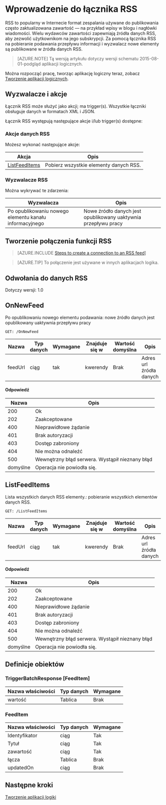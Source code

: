 <properties
pageTitle="RSS | Microsoft Azure"
description="Tworzenie aplikacji logika z usługą Azure aplikacji. Łącznik RSS umożliwia użytkownikom publikowanie i pobieranie elementów kanału informacyjnego. Umożliwia także użytkownikom wyzwalanie operacje po opublikowaniu nowego elementu w źródle danych."
services="logic-apps"   
documentationCenter=".net,nodejs,java"  
authors="msftman"   
manager="erikre"    
editor=""
tags="connectors" />

<tags
ms.service="logic-apps"
ms.devlang="multiple"
ms.topic="article"
ms.tgt_pltfrm="na"
ms.workload="integration"
ms.date="08/18/2016"
ms.author="deonhe"/>

# <a name="get-started-with-the-rss-connector"></a>Wprowadzenie do łącznika RSS
RSS to popularny w Internecie format zespalania używane do publikowania często zaktualizowana zawartość — na przykład wpisy w blogu i nagłówki wiadomości.  Wielu wydawców zawartości zapewniają źródła danych RSS, aby zezwolić użytkownikom na jego subskrypcji.  Za pomocą łącznika RSS na pobieranie podawania przepływu informacji i wyzwalacz nowe elementy są publikowane w źródła danych RSS.

>[AZURE.NOTE] Tą wersją artykułu dotyczy wersji schematu 2015-08-01-podgląd aplikacji logicznych. 

Można rozpocząć pracę, tworząc aplikację logiczny teraz, zobacz [Tworzenie aplikacji logicznych](../app-service-logic/app-service-logic-create-a-logic-app.md).

## <a name="triggers-and-actions"></a>Wyzwalacze i akcje

Łącznik RSS może służyć jako akcji; ma trigger(s). Wszystkie łączniki obsługuje danych w formatach XML i JSON. 

 Łącznik RSS występują następujące akcje i/lub trigger(s) dostępne:

### <a name="rss-actions"></a>Akcje danych RSS
Możesz wykonać następujące akcje:

|Akcja|Opis|
|--- | ---|
|[ListFeedItems](connectors-create-api-rss.md#listfeeditems)|Pobierz wszystkie elementy danych RSS.|
### <a name="rss-triggers"></a>Wyzwalacze RSS
Można wykrywać te zdarzenia:

|Wyzwalacza | Opis|
|--- | ---|
|Po opublikowaniu nowego elementu kanału informacyjnego|Nowe źródło danych jest opublikowany uaktywnia przepływu pracy|


## <a name="create-a-connection-to-rss"></a>Tworzenie połączenia funkcji RSS

>[AZURE.INCLUDE [Steps to create a connection to an RSS feed](../../includes/connectors-create-api-rss.md)]

>[AZURE.TIP] To połączenie jest używane w innych aplikacjach logika.

## <a name="reference-for-rss"></a>Odwołania do danych RSS
Dotyczy wersji: 1.0

## <a name="onnewfeed"></a>OnNewFeed
Po opublikowaniu nowego elementu podawania: nowe źródło danych jest opublikowany uaktywnia przepływu pracy 

```GET: /OnNewFeed``` 

| Nazwa| Typ danych|Wymagane|Znajduje się w|Wartość domyślna|Opis|
| ---|---|---|---|---|---|
|feedUrl|ciąg|tak|kwerendy|Brak|Adres url źródła danych|

#### <a name="response"></a>Odpowiedź

|Nazwa|Opis|
|---|---|
|200|Ok|
|202|Zaakceptowane|
|400|Nieprawidłowe żądanie|
|401|Brak autoryzacji|
|403|Dostęp zabroniony|
|404|Nie można odnaleźć|
|500|Wewnętrzny błąd serwera. Wystąpił nieznany błąd|
|domyślne|Operacja nie powiodła się.|


## <a name="listfeeditems"></a>ListFeedItems
Lista wszystkich danych RSS elementy.: pobieranie wszystkich elementów danych RSS. 

```GET: /ListFeedItems``` 

| Nazwa| Typ danych|Wymagane|Znajduje się w|Wartość domyślna|Opis|
| ---|---|---|---|---|---|
|feedUrl|ciąg|tak|kwerendy|Brak|Adres url źródła danych|

#### <a name="response"></a>Odpowiedź

|Nazwa|Opis|
|---|---|
|200|Ok|
|202|Zaakceptowane|
|400|Nieprawidłowe żądanie|
|401|Brak autoryzacji|
|403|Dostęp zabroniony|
|404|Nie można odnaleźć|
|500|Wewnętrzny błąd serwera. Wystąpił nieznany błąd|
|domyślne|Operacja nie powiodła się.|


## <a name="object-definitions"></a>Definicje obiektów 

### <a name="triggerbatchresponsefeeditem"></a>TriggerBatchResponse [FeedItem]


| Nazwa właściwości | Typ danych | Wymagane |
|---|---|---|
|wartość|Tablica|Brak |



### <a name="feeditem"></a>FeedItem


| Nazwa właściwości | Typ danych | Wymagane |
|---|---|---|
|Identyfikator|ciąg|Tak |
|Tytuł|ciąg|Tak |
|zawartość|ciąg|Tak |
|łącza|Tablica|Brak |
|updatedOn|ciąg|Brak |


## <a name="next-steps"></a>Następne kroki
[Tworzenie aplikacji logiki](../app-service-logic/app-service-logic-create-a-logic-app.md)